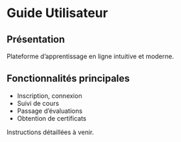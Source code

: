 # Guide Utilisateur

## Présentation
Plateforme d’apprentissage en ligne intuitive et moderne.

## Fonctionnalités principales
- Inscription, connexion
- Suivi de cours
- Passage d’évaluations
- Obtention de certificats

Instructions détaillées à venir.
